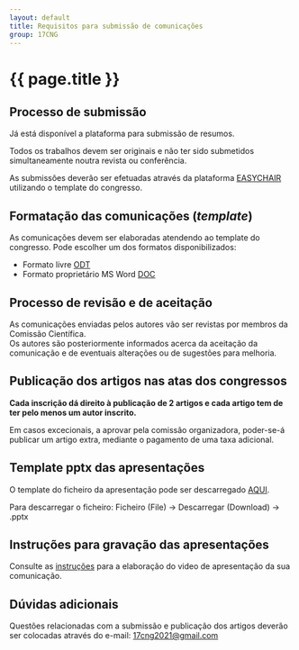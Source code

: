 ```yaml
---
layout: default
title: Requisitos para submissão de comunicações
group: 17CNG
---
```


# {{ page.title }}


## Processo de submissão

Já está disponível a plataforma para submissão de resumos.

Todos os trabalhos devem ser originais e não ter sido submetidos simultaneamente noutra revista ou conferência.

As submissões deverão ser efetuadas através da plataforma [EASYCHAIR](https://easychair.org/conferences/?conf=17cng0) utilizando o template do congresso.


## Formatação das comunicações (*template*)

As comunicações devem ser elaboradas atendendo ao template do congresso. 
Pode escolher um dos formatos disponibilizados: 
- Formato livre [ODT](https://drive.google.com/file/d/1AHoxt2eIdjqWRIBJZSypJof0WqyS_QhF/view?usp=sharing)
- Formato proprietário MS Word [DOC](https://drive.google.com/file/d/1jzeGiI4b8MuQFYnOlqFd45sGDiGxs6H5/view?usp=sharing)

## Processo de revisão e de aceitação 
As comunicações enviadas pelos autores vão ser revistas por membros da Comissão Científica.  
Os autores são posteriormente informados acerca da aceitação da comunicação e de eventuais alterações ou de sugestões para melhoria. 
  
## Publicação dos artigos nas atas dos congressos
**Cada inscrição dá direito à publicação de 2 artigos e cada artigo tem de ter pelo menos um autor inscrito.**

Em casos excecionais, a aprovar pela comissão organizadora, poder-se-á publicar um artigo extra, mediante o pagamento de uma taxa adicional.

## Template pptx das apresentações
O template do ficheiro da apresentação pode ser descarregado [AQUI](https://docs.google.com/presentation/d/1iWmxB0bIj6nIQ--VwoF9UxPfcdiDVyZu/edit?usp=sharing&ouid=102727743616253314515&rtpof=true&sd=true). 

Para descarregar o ficheiro: Ficheiro (File) -> Descarregar (Download) -> .pptx

## Instruções para gravação das apresentações

Consulte as [instruções](https://drive.google.com/file/d/1MO_ZWv66njoy21cmNM7bnrcn5SHr96qj/view?usp=sharing) para a elaboração do video de apresentação da sua comunicação.

## Dúvidas adicionais
Questões relacionadas com a submissão e publicação dos artigos deverão ser colocadas através do e-mail: 17cng2021@gmail.com

